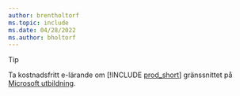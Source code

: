 ```yaml
---
author: brentholtorf
ms.topic: include
ms.date: 04/28/2022
ms.author: bholtorf
---
```

> [!TIP]
> Ta kostnadsfritt e-lärande om [!INCLUDE [prod_short](prod_short.md)] gränssnittet på [Microsoft utbildning](/training/dynamics365/business-central?WT.mc_id=dyn365bc_landingpage-docs).
